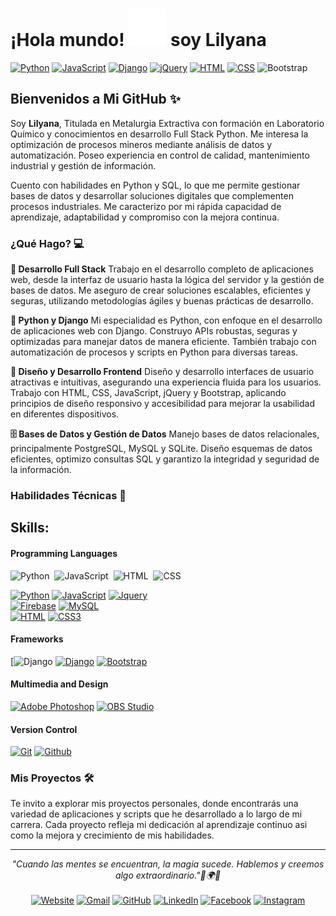 # ¡Hola mundo! <img src="https://github.com/Kathryn-Jie/Kathryn-Jie/blob/main/wave.gif" width="60px"/> soy Lilyana 

[![Python](https://img.shields.io/badge/Python-3776AB?style=for-the-badge&logo=python&logoColor=white)](https://www.python.org/)
[![JavaScript](https://img.shields.io/badge/JavaScript-F7DF1E?style=for-the-badge&logo=javascript&logoColor=black)](https://developer.mozilla.org/es/docs/Web/JavaScript)
[![Django](https://img.shields.io/badge/Django-092E20?style=for-the-badge&logo=django&logoColor=white)](https://www.djangoproject.com/)
[![jQuery](https://img.shields.io/badge/jQuery-0769AD?style=for-the-badge&logo=jquery&logoColor=white)](https://jquery.com/)
[![HTML](https://img.shields.io/badge/HTML5-E34F26?style=for-the-badge&logo=html5&logoColor=white)](https://developer.mozilla.org/es/docs/Web/HTML)
[![CSS](https://img.shields.io/badge/CSS3-1572B6?style=for-the-badge&logo=css3&logoColor=white)](https://developer.mozilla.org/es/docs/Web/CSS)
![Bootstrap](https://img.shields.io/badge/bootstrap-%238511FA.svg?style=for-the-badge&logo=bootstrap&logoColor=white)


## Bienvenidos a Mi GitHub ✨

Soy **Lilyana**, Titulada en Metalurgia Extractiva con formación en Laboratorio Químico y conocimientos en desarrollo Full Stack Python. Me interesa la optimización de procesos mineros mediante análisis de datos y automatización. Poseo experiencia en control de calidad, mantenimiento industrial y gestión de información.

Cuento con habilidades en Python y SQL, lo que me permite gestionar bases de datos y desarrollar soluciones digitales que complementen procesos industriales. Me caracterizo por mi rápida capacidad de aprendizaje, adaptabilidad y compromiso con la mejora continua.

### ¿Qué Hago? 💻

**🔹 Desarrollo Full Stack**
Trabajo en el desarrollo completo de aplicaciones web, desde la interfaz de usuario hasta la lógica del servidor y la gestión de bases de datos. Me aseguro de crear soluciones escalables, eficientes y seguras, utilizando metodologías ágiles y buenas prácticas de desarrollo.

**🐍 Python y Django**
Mi especialidad es Python, con enfoque en el desarrollo de aplicaciones web con Django. Construyo APIs robustas, seguras y optimizadas para manejar datos de manera eficiente. También trabajo con automatización de procesos y scripts en Python para diversas tareas.

**🎨 Diseño y Desarrollo Frontend**
Diseño y desarrollo interfaces de usuario atractivas e intuitivas, asegurando una experiencia fluida para los usuarios. Trabajo con HTML, CSS, JavaScript, jQuery y Bootstrap, aplicando principios de diseño responsivo y accesibilidad para mejorar la usabilidad en diferentes dispositivos.

**🗄️ Bases de Datos y Gestión de Datos**
Manejo bases de datos relacionales, principalmente PostgreSQL, MySQL y SQLite. Diseño esquemas de datos eficientes, optimizo consultas SQL y garantizo la integridad y seguridad de la información.


### Habilidades Técnicas 🔧

## Skills:

#### Programming Languages

![Python](https://img.shields.io/badge/-Python-05122A?style=flat&logo=python)&nbsp;
![JavaScript](https://img.shields.io/badge/-JavaScript-05122A?style=flat&logo=javascript)&nbsp;
![HTML](https://img.shields.io/badge/-HTML-05122A?style=flat&logo=HTML5)&nbsp;
![CSS](https://img.shields.io/badge/-CSS-05122A?style=flat&logo=CSS3&logoColor=1572B6)&nbsp;

[![Python](https://img.shields.io/badge/python%20-%2314354C.svg?&style=for-the-badge&logo=python&logoColor=white)](#)
[![JavaScript](https://img.shields.io/badge/JavaScript-F7DF1E?style=for-the-badge&logo=javascript&logoColor=white&labelColor=101010)](#)
[![Jquery](https://img.shields.io/badge/jquery3%20-%231572B6.svg?&style=for-the-badge&logo=jquery&logoColor=white&labelColor=101010)](#)
</br>
[![Firebase](https://img.shields.io/badge/Firebase-FFCA28?style=for-the-badge&logo=firebase&logoColor=white&labelColor=101010)](#)
[![MySQL](https://img.shields.io/badge/MySQL-4479A1?style=for-the-badge&logo=mysql&logoColor=white&labelColor=101010)](#)
</br>
[![HTML](https://img.shields.io/badge/html5%20-%23E34F26.svg?&style=for-the-badge&logo=html5&logoColor=white&labelColor=101010)](#)
[![CSS3](https://img.shields.io/badge/css3%20-%231572B6.svg?&style=for-the-badge&logo=css3&logoColor=white&labelColor=101010)](#)


#### Frameworks

[![Django](http)
[![Django](https://img.shields.io/badge/Django-092E20?style=for-the-badge&logo=django&logoColor=white)](https://www.djangoproject.com/)
[![Bootstrap](https://img.shields.io/badge/bootstrap%20-%23563D7C.svg?&style=for-the-badge&logo=bootstrap&logoColor=white&labelColor=101010)](#)


#### Multimedia and Design

[![Adobe Photoshop](https://img.shields.io/badge/adobe%20photoshop%20-%2331A8FF.svg?&style=for-the-badge&logo=adobe%20photoshop&logoColor=white&labelColor=101010)](#)
[![OBS Studio](https://img.shields.io/badge/obs%20studio%20-%2331A8FF.svg?&style=for-the-badge&logo=obs%20studio&logoColor=white&labelColor=101010)](#)


#### Version Control

[![Git](https://img.shields.io/badge/git%20-%23F05033.svg?&style=for-the-badge&logo=git&logoColor=white&labelColor=101010)](#)
[![Github](https://img.shields.io/badge/github%20-%23121011.svg?&style=for-the-badge&logo=github&logoColor=whit&logoColor=white&labelColor=101010)](#)



### Mis Proyectos 🛠️

Te invito a explorar mis proyectos personales, donde encontrarás una variedad de aplicaciones y scripts que he desarrollado a lo largo de mi carrera. Cada proyecto refleja mi dedicación al aprendizaje continuo asi como la mejora y crecimiento de mis habilidades.




<hr>
<p align="center">
   <i>"Cuando las mentes se encuentran, la magia sucede. Hablemos y creemos algo extraordinario."🌟🌍💫 </i>
   <br>
<br>	
<a href=""><img src="https://img.icons8.com/bubbles/50/000000/web.png" alt="Website"/></a>
	<a href="mailto:lilyanasa.or@gmail.com"><img src="https://img.icons8.com/bubbles/50/000000/gmail.png" alt="Gmail"/></a>
	<a href="https://github.com/liily18"><img src="https://img.icons8.com/bubbles/50/000000/github.png" alt="GitHub"/></a>
	<a href="https://linkedin.com/in/liilydev"><img src="https://img.icons8.com/bubbles/50/000000/linkedin.png" alt="LinkedIn"/></a>
	<a href="https://www.facebook.com/"><img src="https://img.icons8.com/bubbles/50/000000/facebook-new.png" alt="Facebook"/></a>
	<a href="https://instagram.com/"><img src="https://img.icons8.com/bubbles/50/000000/instagram.png" alt="Instagram"/></a>	
   <br>
</p>




